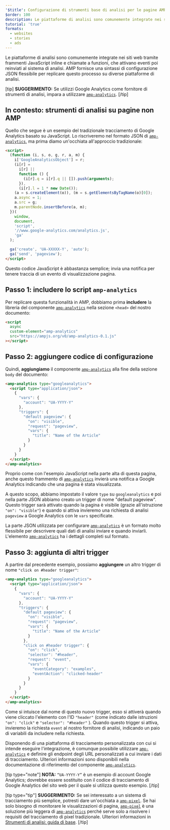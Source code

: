 ```yaml
---
'$title': Configurazione di strumenti base di analisi per le pagine AMP
$order: 100
description: Le piattaforme di analisi sono comunemente integrate nei siti web tramite frammenti JavaScript inline e chiamate a funzioni, che attivano eventi poi reinviati al sistema di analisi.
tutorial: 'true'
formats:
  - websites
  - stories
  - ads
---
```


Le piattaforme di analisi sono comunemente integrate nei siti web tramite frammenti JavaScript inline e chiamate a funzioni, che attivano eventi poi reinviati al sistema di analisi. AMP fornisce una sintassi di configurazione JSON flessibile per replicare questo processo su diverse piattaforme di analisi.

[tip] **SUGGERIMENTO:** Se utilizzi Google Analytics come fornitore di strumenti di analisi, impara a utilizzare [`amp-analytics`](../../../documentation/components/reference/amp-analytics.md). [/tip]

## In contesto: strumenti di analisi su pagine non AMP

Quello che segue è un esempio del tradizionale tracciamento di Google Analytics basato su JavaScript. Lo riscriveremo nel formato JSON di [`amp-analytics`](../../../documentation/components/reference/amp-analytics.md), ma prima diamo un'occhiata all'approccio tradizionale:

```html
<script>
  (function (i, s, o, g, r, a, m) {
    i['GoogleAnalyticsObject'] = r;
    (i[r] =
      i[r] ||
      function () {
        (i[r].q = i[r].q || []).push(arguments);
      }),
      (i[r].l = 1 * new Date());
    (a = s.createElement(o)), (m = s.getElementsByTagName(o)[0]);
    a.async = 1;
    a.src = g;
    m.parentNode.insertBefore(a, m);
  })(
    window,
    document,
    'script',
    '//www.google-analytics.com/analytics.js',
    'ga'
  );

  ga('create', 'UA-XXXXX-Y', 'auto');
  ga('send', 'pageview');
</script>
```

Questo codice JavaScript è abbastanza semplice; invia una notifica per tenere traccia di un evento di visualizzazione pagina.

## Passo 1: includere lo script `amp-analytics`

Per replicare questa funzionalità in AMP, dobbiamo prima **includere** la libreria del componente [`amp-analytics`](../../../documentation/components/reference/amp-analytics.md) nella sezione `<head>` del nostro documento:

```html
<script
  async
  custom-element="amp-analytics"
  src="https://ampjs.org/v0/amp-analytics-0.1.js"
></script>
```

## Passo 2: aggiungere codice di configurazione

Quindi, **aggiungiamo** il componente [`amp-analytics`](../../../documentation/components/reference/amp-analytics.md) alla fine della sezione `body` del documento:

```html
<amp-analytics type="googleanalytics">
  <script type="application/json">
    {
      "vars": {
        "account": "UA-YYYY-Y"
      },
      "triggers": {
        "default pageview": {
          "on": "visible",
          "request": "pageview",
          "vars": {
            "title": "Name of the Article"
          }
        }
      }
    }
  </script>
</amp-analytics>
```

Proprio come con l'esempio JavaScript nella parte alta di questa pagina, anche questo frammento di [`amp-analytics`](../../../documentation/components/reference/amp-analytics.md) invierà una notifica a Google Analytics indicando che una pagina è stata visualizzata.

A questo scopo, abbiamo impostato il valore `type` su `googleanalytics` e poi nella parte JSON abbiamo creato un trigger di nome "default pageview". Questo trigger sarà attivato quando la pagina è visibile (grazie all'istruzione `"on": "visible"`) e quando si attiva invieremo una richiesta di analisi `pageview` a Google Analytics con le `vars` specificate.

La parte JSON utilizzata per configurare [`amp-analytics`](../../../documentation/components/reference/amp-analytics.md) è un formato molto flessibile per descrivere quali dati di analisi inviare e quando inviarli. L'elemento [`amp-analytics`](../../../documentation/components/reference/amp-analytics.md) ha i dettagli completi sul formato.

## Passo 3: aggiunta di altri trigger

A partire dal precedente esempio, possiamo **aggiungere** un altro trigger di nome `"click on #header trigger"`:

```html
<amp-analytics type="googleanalytics">
  <script type="application/json">
    {
      "vars": {
        "account": "UA-YYYY-Y"
      },
      "triggers": {
        "default pageview": {
          "on": "visible",
          "request": "pageview",
          "vars": {
            "title": "Name of the Article"
          }
        },
        "click on #header trigger": {
          "on": "click",
          "selector": "#header",
          "request": "event",
          "vars": {
            "eventCategory": "examples",
            "eventAction": "clicked-header"
          }
        }
      }
    }
  </script>
</amp-analytics>
```

Come si intuisce dal nome di questo nuovo trigger, esso si attiverà quando viene cliccato l'elemento con l'ID `"header"` (come indicato dalle istruzioni `"on": "click"` e `"selector": "#header"` ). Quando questo trigger si attiva, invieremo la richiesta `event` al nostro fornitore di analisi, indicando un paio di variabili da includere nella richiesta.

Disponendo di una piattaforma di tracciamento personalizzata con cui si intende eseguire l'integrazione, è comunque possibile utilizzare [`amp-analytics`](../../../documentation/components/reference/amp-analytics.md) e definire gli endpoint degli URL personalizzati a cui inviare i dati di tracciamento. Ulteriori informazioni sono disponibili nella documentazione di riferimento del componente [`amp-analytics`](../../../documentation/components/reference/amp-analytics.md).

[tip type="note"] **NOTA:** `“UA-YYYY-Y”` è un esempio di account Google Analytics; dovrebbe essere sostituito con il codice di tracciamento di Google Analytics del sito web per il quale si utilizza questo esempio. [/tip]

[tip type="tip"] **SUGGERIMENTO:** Se sei interessato a un sistema di tracciamento più semplice, potresti dare un'occhiata a [`amp-pixel`](../../../documentation/components/reference/amp-pixel.md). Se hai solo bisogno di monitorare le visualizzazioni di pagina, [`amp-pixel`](../../../documentation/components/reference/amp-pixel.md) è una soluzione più leggera di [`amp-analytics`](../../../documentation/components/reference/amp-analytics.md) perché serve solo a risolvere i requisiti del tracciamento di pixel tradizionale. Ulteriori informazioni in [Strumenti di analisi: guida di base](../../../documentation/guides-and-tutorials/optimize-measure/configure-analytics/analytics_basics.md). [/tip]
